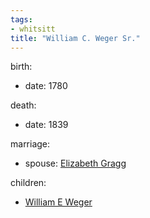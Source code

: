 ```yaml
---
tags:
- whitsitt
title: "William C. Weger Sr."
---
```


birth:
  - date: 1780

death:
  - date: 1839

marriage:
  - spouse: [Elizabeth Gragg](Elizabeth%20Gragg.md)    

children:
  - [William E Weger](William%20E%20Weger.md)

